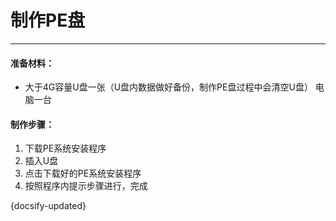 # 制作PE盘

---

#### 准备材料：

- 大于4G容量U盘一张（U盘内数据做好备份，制作PE盘过程中会清空U盘）
电脑一台

#### 制作步骤：
1. 下载PE系统安装程序
2. 插入U盘
3. 点击下载好的PE系统安装程序
4. 按照程序内提示步骤进行，完成



{docsify-updated}